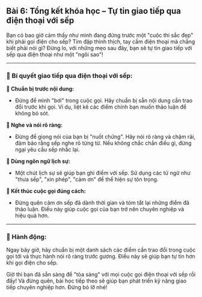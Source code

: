 ## Bài 6: Tổng kết khóa học – Tự tin giao tiếp qua điện thoại với sếp

Bạn có bao giờ cảm thấy như mình đang đứng trước một "cuộc thi sắc đẹp" khi phải gọi điện cho sếp? Tim đập thình thịch, tay cầm điện thoại mà chẳng biết phải nói gì? Đừng lo, với những mẹo sau đây, bạn sẽ tự tin giao tiếp với sếp qua điện thoại như một "ngôi sao"!

---

### 📌 Bí quyết giao tiếp qua điện thoại với sếp:

**🔹 Chuẩn bị trước nội dung:**
- Đừng để mình "bơi" trong cuộc gọi. Hãy chuẩn bị sẵn nội dung cần trao đổi trước khi gọi. Ví dụ, liệt kê các điểm chính bạn muốn thảo luận để không bỏ sót.

**🔹 Nghe và nói rõ ràng:**
- Đừng để giọng nói của bạn bị "nuốt chửng". Hãy nói rõ ràng và chậm rãi, đảm bảo rằng sếp nghe rõ từng từ. Nếu không chắc chắn điều gì, đừng ngại yêu cầu sếp nhắc lại.

**🔹 Dùng ngôn ngữ lịch sự:**
- Một chút lịch sự sẽ giúp bạn ghi điểm với sếp. Sử dụng các từ ngữ như "thưa sếp", "xin phép", "cảm ơn" để thể hiện sự tôn trọng.

**🔹 Kết thúc cuộc gọi đúng cách:**
- Đừng quên cảm ơn sếp đã dành thời gian và tóm tắt lại những điểm đã thảo luận. Điều này giúp cuộc gọi của bạn trở nên chuyên nghiệp và hiệu quả hơn.

---

### 🚀 Hành động:

Ngay bây giờ, hãy chuẩn bị một danh sách các điểm cần trao đổi trong cuộc gọi tới và thực hành nói rõ ràng trước gương. Điều này sẽ giúp bạn tự tin hơn khi gọi điện cho sếp.

Giờ thì bạn đã sẵn sàng để "tỏa sáng" với mọi cuộc gọi điện thoại với sếp rồi đấy! Và đừng quên, bài học tiếp theo sẽ giúp bạn phát triển kỹ năng giao tiếp chuyên nghiệp hơn. Đừng bỏ lỡ nhé!
